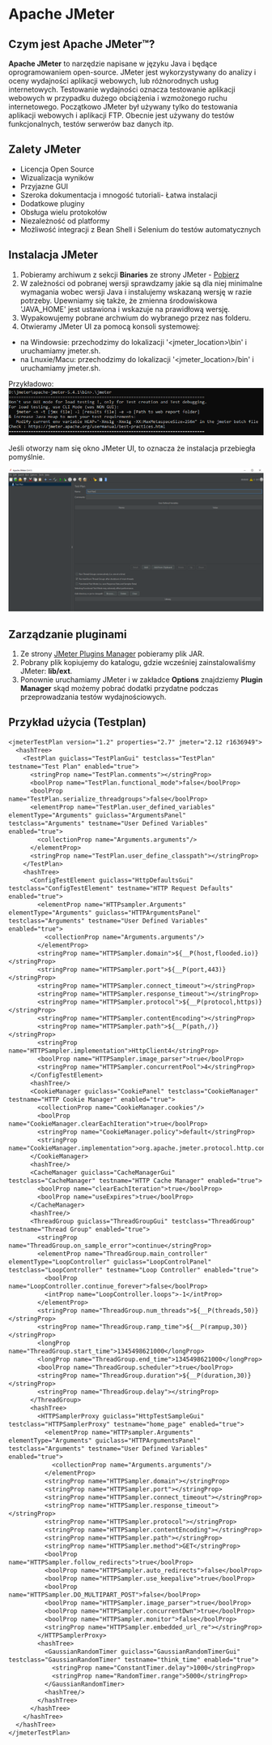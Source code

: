 # Apache JMeter

## Czym jest Apache JMeter™?

**Apache JMeter** to narzędzie napisane w języku Java i będące oprogramowaniem open-source. 
JMeter jest wykorzystywany do analizy i oceny wydajności aplikacji webowych, lub różnorodnych usług internetowych.
Testowanie wydajności oznacza testowanie aplikacji webowych w przypadku dużego obciążenia i wzmożonego ruchu internetowego.
Początkowo JMeter był używany tylko do testowania aplikacji webowych i aplikacji FTP. Obecnie jest używany do testów funkcjonalnych, testów serwerów baz danych itp.

## Zalety JMeter
- Licencja Open Source
- Wizualizacja wyników
- Przyjazne GUI
- Szeroka dokumentacja i mnogość tutoriali- Łatwa instalacji
- Dodatkowe pluginy
- Obsługa wielu protokołów
- Niezależność od platformy
- Możliwość integracji z Bean Shell i Selenium do testów automatycznych

## Instalacja JMeter
1. Pobieramy archiwum z sekcji **Binaries** ze strony JMeter - [Pobierz](https://jmeter.apache.org/download_jmeter.cgi)
2. W zależności od pobranej wersji sprawdzamy jakie są dla niej minimalne wymagania wobec wersji Java i instalujemy wskazaną wersję w razie potrzeby. Upewniamy się także, że zmienna środowiskowa 'JAVA_HOME' jest ustawiona i wskazuje na prawidłową wersję.
3. Wypakowujemy pobrane archwium do wybranego przez nas folderu.
4. Otwieramy JMeter UI za pomocą konsoli systemowej:
 - na Windowsie: przechodzimy do lokalizacji '<jmeter_location>\bin' i uruchamiamy jmeter.sh.
 - na Lnuxie/Macu: przechodzimy do lokalizacji '<jmeter_location>/bin' i uruchamiamy jmeter.sh.
 
 Przykładowo:
 ![Console](./images/jmeter.png)

Jeśli otworzy nam się okno JMeter UI, to oznacza że instalacja przebiegła pomyślnie.

 ![JMeter window](./images/jmeter2.png)

 ## Zarządzanie pluginami
 1. Ze strony [JMeter Plugins Manager](https://jmeter-plugins.org/wiki/PluginsManager/) pobieramy plik JAR.
 2. Pobrany plik kopiujemy do katalogu, gdzie wcześniej zainstalowaliśmy JMeter: **lib/ext**.
 3. Ponownie uruchamiamy JMeter i w zakładce **Options** znajdziemy **Plugin Manager** skąd możemy pobrać dodatki przydatne podczas przeprowadzania testów wydajnościowych.
 
 ## Przykład użycia (Testplan)

```<?xml version="1.0" encoding="UTF-8"?>
<jmeterTestPlan version="1.2" properties="2.7" jmeter="2.12 r1636949">
  <hashTree>
    <TestPlan guiclass="TestPlanGui" testclass="TestPlan" testname="Test Plan" enabled="true">
      <stringProp name="TestPlan.comments"></stringProp>
      <boolProp name="TestPlan.functional_mode">false</boolProp>
      <boolProp name="TestPlan.serialize_threadgroups">false</boolProp>
      <elementProp name="TestPlan.user_defined_variables" elementType="Arguments" guiclass="ArgumentsPanel" testclass="Arguments" testname="User Defined Variables" enabled="true">
        <collectionProp name="Arguments.arguments"/>
      </elementProp>
      <stringProp name="TestPlan.user_define_classpath"></stringProp>
    </TestPlan>
    <hashTree>
      <ConfigTestElement guiclass="HttpDefaultsGui" testclass="ConfigTestElement" testname="HTTP Request Defaults" enabled="true">
        <elementProp name="HTTPsampler.Arguments" elementType="Arguments" guiclass="HTTPArgumentsPanel" testclass="Arguments" testname="User Defined Variables" enabled="true">
          <collectionProp name="Arguments.arguments"/>
        </elementProp>
        <stringProp name="HTTPSampler.domain">${__P(host,flooded.io)}</stringProp>
        <stringProp name="HTTPSampler.port">${__P(port,443)}</stringProp>
        <stringProp name="HTTPSampler.connect_timeout"></stringProp>
        <stringProp name="HTTPSampler.response_timeout"></stringProp>
        <stringProp name="HTTPSampler.protocol">${__P(protocol,https)}</stringProp>
        <stringProp name="HTTPSampler.contentEncoding"></stringProp>
        <stringProp name="HTTPSampler.path">${__P(path,/)}</stringProp>
        <stringProp name="HTTPSampler.implementation">HttpClient4</stringProp>
        <boolProp name="HTTPSampler.image_parser">true</boolProp>
        <stringProp name="HTTPSampler.concurrentPool">4</stringProp>
      </ConfigTestElement>
      <hashTree/>
      <CookieManager guiclass="CookiePanel" testclass="CookieManager" testname="HTTP Cookie Manager" enabled="true">
        <collectionProp name="CookieManager.cookies"/>
        <boolProp name="CookieManager.clearEachIteration">true</boolProp>
        <stringProp name="CookieManager.policy">default</stringProp>
        <stringProp name="CookieManager.implementation">org.apache.jmeter.protocol.http.control.HC4CookieHandler</stringProp>
      </CookieManager>
      <hashTree/>
      <CacheManager guiclass="CacheManagerGui" testclass="CacheManager" testname="HTTP Cache Manager" enabled="true">
        <boolProp name="clearEachIteration">true</boolProp>
        <boolProp name="useExpires">true</boolProp>
      </CacheManager>
      <hashTree/>
      <ThreadGroup guiclass="ThreadGroupGui" testclass="ThreadGroup" testname="Thread Group" enabled="true">
        <stringProp name="ThreadGroup.on_sample_error">continue</stringProp>
        <elementProp name="ThreadGroup.main_controller" elementType="LoopController" guiclass="LoopControlPanel" testclass="LoopController" testname="Loop Controller" enabled="true">
          <boolProp name="LoopController.continue_forever">false</boolProp>
          <intProp name="LoopController.loops">-1</intProp>
        </elementProp>
        <stringProp name="ThreadGroup.num_threads">${__P(threads,50)}</stringProp>
        <stringProp name="ThreadGroup.ramp_time">${__P(rampup,30)}</stringProp>
        <longProp name="ThreadGroup.start_time">1345498621000</longProp>
        <longProp name="ThreadGroup.end_time">1345498621000</longProp>
        <boolProp name="ThreadGroup.scheduler">true</boolProp>
        <stringProp name="ThreadGroup.duration">${__P(duration,30)}</stringProp>
        <stringProp name="ThreadGroup.delay"></stringProp>
      </ThreadGroup>
      <hashTree>
        <HTTPSamplerProxy guiclass="HttpTestSampleGui" testclass="HTTPSamplerProxy" testname="home_page" enabled="true">
          <elementProp name="HTTPsampler.Arguments" elementType="Arguments" guiclass="HTTPArgumentsPanel" testclass="Arguments" testname="User Defined Variables" enabled="true">
            <collectionProp name="Arguments.arguments"/>
          </elementProp>
          <stringProp name="HTTPSampler.domain"></stringProp>
          <stringProp name="HTTPSampler.port"></stringProp>
          <stringProp name="HTTPSampler.connect_timeout"></stringProp>
          <stringProp name="HTTPSampler.response_timeout"></stringProp>
          <stringProp name="HTTPSampler.protocol"></stringProp>
          <stringProp name="HTTPSampler.contentEncoding"></stringProp>
          <stringProp name="HTTPSampler.path"></stringProp>
          <stringProp name="HTTPSampler.method">GET</stringProp>
          <boolProp name="HTTPSampler.follow_redirects">true</boolProp>
          <boolProp name="HTTPSampler.auto_redirects">false</boolProp>
          <boolProp name="HTTPSampler.use_keepalive">true</boolProp>
          <boolProp name="HTTPSampler.DO_MULTIPART_POST">false</boolProp>
          <boolProp name="HTTPSampler.image_parser">true</boolProp>
          <boolProp name="HTTPSampler.concurrentDwn">true</boolProp>
          <boolProp name="HTTPSampler.monitor">false</boolProp>
          <stringProp name="HTTPSampler.embedded_url_re"></stringProp>
        </HTTPSamplerProxy>
        <hashTree>
          <GaussianRandomTimer guiclass="GaussianRandomTimerGui" testclass="GaussianRandomTimer" testname="think_time" enabled="true">
            <stringProp name="ConstantTimer.delay">1000</stringProp>
            <stringProp name="RandomTimer.range">5000</stringProp>
          </GaussianRandomTimer>
          <hashTree/>
        </hashTree>
      </hashTree>
    </hashTree>
  </hashTree>
</jmeterTestPlan>
```